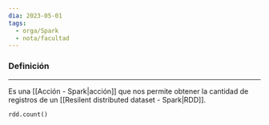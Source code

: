 ```yaml
---
dia: 2023-05-01
tags:
  - orga/Spark
  - nota/facultad
---
```

### Definición
---
Es una [[Acción - Spark|acción]] que nos permite obtener la cantidad de registros de un [[Resilent distributed dataset - Spark|RDD]].

``` python
rdd.count()
```